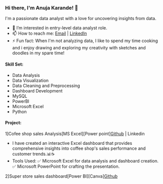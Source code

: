 ### Hi there, I'm Anuja Karande! 👋

I'm a passionate data analyst with a love for uncovering insights from data.
- 👀 I’m interested in entry-level data analyst role.
- 📫 How to reach me: [Email](mailto:karandeanuja21@gmail.com) | [LinkedIn](www.linkedin.com/in/anujakarande)
- ⚡ Fun fact: When I'm not analyzing data, I like to spend my time cooking and i enjoy drawing and exploring my creativity with sketches and doodles in my spare time!

#### Skill Set:
- Data Analysis
- Data Visualization
- Data Cleaning and Preprocessing
- Dashboard Development
- MySQL
- PowerBI
- Microsoft Excel
- Python

#### Project:
1]Cofee shop sales Analysis[MS Excel][Power point][Github](https://www.linkedin.com/posts/activity-7179523551434002432-BZ8k?utm_source=share&utm_medium=member_desktop) | Linkedin[](https://www.linkedin.com/posts/activity-7179523551434002432-BZ8k?utm_source=share&utm_medium=member_desktop)
- I have created an interactive Excel dashboard that provides comprehensive insights into coffee shop's sales performance and customer trends.📊☕️
- Tools Used:
✅ Microsoft Excel for data analysis and dashboard creation.
✅ Microsoft PowerPoint for crafting the presentation.

2]Super store sales dashboard[Power BI][Canva][Github]()

<!---
Anuja-Karande/Anuja-Karande is a ✨ special ✨ repository because its `README.md` (this file) appears on your GitHub profile.
You can click the Preview link to take a look at your changes.
--->
